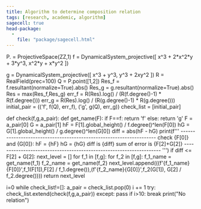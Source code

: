 ```yaml
---
title: Algorithm to determine composition relation
tags: [research, academic, algorithm]
sagecell: true
head-package:
  -
    file: "package/sagecell.html"
---
```

<div class="compute">
P.<x,y> = ProjectiveSpace(ZZ,1)
f = DynamicalSystem_projective([
        x^3 + 2*x^2*y + 3*y^3,
        x^2*y + x*y^2
    ])

g = DynamicalSystem_projective([
        x^3 + y^3,
        y^3 + 2*x*y^2
    ])
R = RealField(prec=100)
Q = P.point([1,2])
Res_f = f.resultant(normalize=True).abs()
Res_g = g.resultant(normalize=True).abs()
Res = max(Res_f,Res_g)
err_f = R(Res).log() / (R(f.degree()-1) * R(f.degree()))
err_g = R(Res).log() / (R(g.degree()-1) * R(g.degree()))
initial_pair = (('f', f(Q), err_f), ('g', g(Q), err_g))
check_list = [initial_pair]

def check(f,g,a_pair):
    def get_name(F):
        if F==f:
            return 'f'
        else:
            return 'g'
    F = a_pair[0]
    G = a_pair[1]
    hF = F[1].global_height() / f.degree()^len(F[0])
    hG = G[1].global_height() / g.degree()^len(G[0])
    diff = abs(hF - hG)
    print(f'''
        --------------------------------------------------------------------
        check {F[0]} and {G[0]}:
            hF = {hF}
            hG = {hG}
            diff is {diff}
            sum of error is {F[2]+G[2]}
        --------------------------------------------------------------------
        ''')
    if diff <= F[2] + G[2]:
        next_level = []
        for f_1 in [f,g]:
            for f_2 in [f,g]:
                f_1_name = get_name(f_1)
                f_2_name = get_name(f_2)
                next_level.append(((f'{f_1_name}{F[0]}',f_1(F[1]),F[2] / f_1.degree()),(f'{f_2_name}{G[0]}',f_2(G[1]), G[2] / f_2.degree())))
        return next_level

i=0
while check_list!=[]:
    a_pair = check_list.pop(0)
    i += 1
    try:
        check_list.extend(check(f,g,a_pair))
    except:
        pass
    if i>10:
        break
print("No relation")
</div>